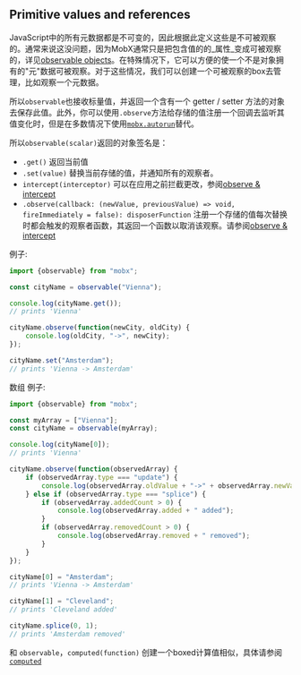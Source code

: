 ## Primitive values and references

JavaScript中的所有元数据都是不可变的，因此根据此定义这些是不可被观察的。通常来说这没问题，因为MobX通常只是把包含值的的_属性_变成可被观察的，详见[observable objects](object.md)。在特殊情况下，它可以方便的使一个不是对象拥有的"元"数据可被观察。对于这些情况，我们可以创建一个可被观察的box去管理，比如观察一个元数据。

所以`observable`也接收标量值，并返回一个含有一个 getter / setter 方法的对象去保存此值。此外，你可以使用`.observe`方法给存储的值注册一个回调去监听其值变化时，但是在多数情况下使用[`mobx.autorun`](autorun.md)替代。

所以`observable(scalar)`返回的对象签名是：
* `.get()` 返回当前值
* `.set(value)` 替换当前存储的值，并通知所有的观察者。
* `intercept(interceptor)` 可以在应用之前拦截更改，参阅[observe & intercept](observe.md)
* `.observe(callback: (newValue, previousValue) => void, fireImmediately = false): disposerFunction` 注册一个存储的值每次替换时都会触发的观察者函数，其返回一个函数以取消该观察。请参阅[observe & intercept](observe.md)

例子:

```javascript
import {observable} from "mobx";

const cityName = observable("Vienna");

console.log(cityName.get());
// prints 'Vienna'

cityName.observe(function(newCity, oldCity) {
	console.log(oldCity, "->", newCity);
});

cityName.set("Amsterdam");
// prints 'Vienna -> Amsterdam'
```

数组 例子:

```javascript
import {observable} from "mobx";

const myArray = ["Vienna"];
const cityName = observable(myArray);

console.log(cityName[0]);
// prints 'Vienna'

cityName.observe(function(observedArray) {
	if (observedArray.type === "update") {
		console.log(observedArray.oldValue + "->" + observedArray.newValue);
	} else if (observedArray.type === "splice") {
		if (observedArray.addedCount > 0) {
			console.log(observedArray.added + " added");
		}
		if (observedArray.removedCount > 0) {
			console.log(observedArray.removed + " removed");
		}
	}
});

cityName[0] = "Amsterdam";
// prints 'Vienna -> Amsterdam'

cityName[1] = "Cleveland";
// prints 'Cleveland added'

cityName.splice(0, 1);
// prints 'Amsterdam removed'
```

和 `observable`，`computed(function)` 创建一个boxed计算值相似，具体请参阅[`computed`](http://gismanli.github.io/MobX-ZH/refguide/computed-decorator.html)
